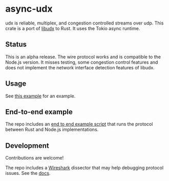 # async-udx

udx is reliable, multiplex, and congestion controlled streams over udp. This crate is a port of [libudx](https://github.com/hyperswarm/libudx/) to Rust. It uses the Tokio async runtime.

## Status

This is an alpha release. The wire protocol works and is compatible to the Node.js version.
It misses testing, some congestion control features and does not implement the network interface detection features of libudx.

## Usage

See [this example]('examples/simple.rs') for an example.

## End-to-end example

The repo includes an [end to end example script](end-to-end/README.md) that runs the protocol between Rust and Node.js implementations.

## Development

Contributions are welcome!

The repo includes a [Wireshark](https://www.wireshark.org/) dissector that may help debugging protocol issues. See the [docs](docs/wireshark/README.md).
